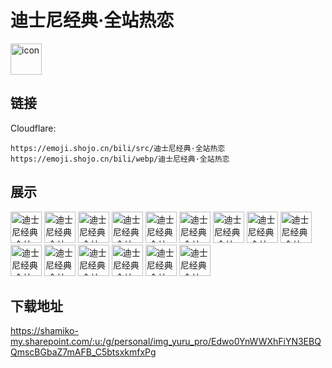 # 迪士尼经典·全站热恋
<img src="https://emoji.shojo.cn/bili/src/迪士尼经典·全站热恋/icon.png" width="50" height="50" alt="icon">

## 链接
Cloudflare:
```
https://emoji.shojo.cn/bili/src/迪士尼经典·全站热恋
https://emoji.shojo.cn/bili/webp/迪士尼经典·全站热恋
```
## 展示
<img src="https://emoji.shojo.cn/bili/src/迪士尼经典·全站热恋/迪士尼经典·全站热恋-丘比特.png" width="50" height="50" alt="迪士尼经典·全站热恋-丘比特">
<img src="https://emoji.shojo.cn/bili/src/迪士尼经典·全站热恋/迪士尼经典·全站热恋-扭捏.png" width="50" height="50" alt="迪士尼经典·全站热恋-扭捏">
<img src="https://emoji.shojo.cn/bili/src/迪士尼经典·全站热恋/迪士尼经典·全站热恋-亲亲.png" width="50" height="50" alt="迪士尼经典·全站热恋-亲亲">
<img src="https://emoji.shojo.cn/bili/src/迪士尼经典·全站热恋/迪士尼经典·全站热恋-凹造型.png" width="50" height="50" alt="迪士尼经典·全站热恋-凹造型">
<img src="https://emoji.shojo.cn/bili/src/迪士尼经典·全站热恋/迪士尼经典·全站热恋-喜欢.png" width="50" height="50" alt="迪士尼经典·全站热恋-喜欢">
<img src="https://emoji.shojo.cn/bili/src/迪士尼经典·全站热恋/迪士尼经典·全站热恋-嗨.png" width="50" height="50" alt="迪士尼经典·全站热恋-嗨">
<img src="https://emoji.shojo.cn/bili/src/迪士尼经典·全站热恋/迪士尼经典·全站热恋-What？.png" width="50" height="50" alt="迪士尼经典·全站热恋-What？">
<img src="https://emoji.shojo.cn/bili/src/迪士尼经典·全站热恋/迪士尼经典·全站热恋-害羞.png" width="50" height="50" alt="迪士尼经典·全站热恋-害羞">
<img src="https://emoji.shojo.cn/bili/src/迪士尼经典·全站热恋/迪士尼经典·全站热恋-想你.png" width="50" height="50" alt="迪士尼经典·全站热恋-想你">
<img src="https://emoji.shojo.cn/bili/src/迪士尼经典·全站热恋/迪士尼经典·全站热恋-抱抱.png" width="50" height="50" alt="迪士尼经典·全站热恋-抱抱">
<img src="https://emoji.shojo.cn/bili/src/迪士尼经典·全站热恋/迪士尼经典·全站热恋-爱你.png" width="50" height="50" alt="迪士尼经典·全站热恋-爱你">
<img src="https://emoji.shojo.cn/bili/src/迪士尼经典·全站热恋/迪士尼经典·全站热恋-礼物.png" width="50" height="50" alt="迪士尼经典·全站热恋-礼物">
<img src="https://emoji.shojo.cn/bili/src/迪士尼经典·全站热恋/迪士尼经典·全站热恋-秀恩爱.png" width="50" height="50" alt="迪士尼经典·全站热恋-秀恩爱">
<img src="https://emoji.shojo.cn/bili/src/迪士尼经典·全站热恋/迪士尼经典·全站热恋-约会去.png" width="50" height="50" alt="迪士尼经典·全站热恋-约会去">
<img src="https://emoji.shojo.cn/bili/src/迪士尼经典·全站热恋/迪士尼经典·全站热恋-走咯.png" width="50" height="50" alt="迪士尼经典·全站热恋-走咯">

## 下载地址

https://shamiko-my.sharepoint.com/:u:/g/personal/img_yuru_pro/Edwo0YnWWXhFiYN3EBQQmscBGbaZ7mAFB_C5btsxkmfxPg